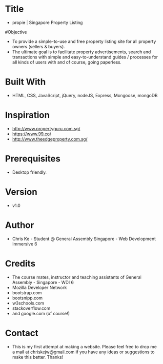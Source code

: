 # Title
- propie | Singapore Property Listing

#Objective

- To provide a simple-to-use and free property listing site for all property owners (sellers & buyers).
- The ultimate goal is to facilitate property advertisements, search and transactions with simple and easy-to-understand guides / processes for all kinds of users with and of course, going paperless.

# Built With

- HTML, CSS, JavaScript, jQuery, nodeJS, Express, Mongoose, mongoDB

# Inspiration

- http://www.propertyguru.com.sg/
- https://www.99.co/
- http://www.theedgeproperty.com.sg/

# Prerequisites

- Desktop friendly.

# Version

- v1.0

# Author

- Chris Ke - Student @ General Assembly Singapore - Web Development Immersive 6

# Credits

- The course mates, instructor and teaching assistants of General Assembly - Singapore - WDI 6
- Mozilla Developer Network
- bootstrap.com
- bootsnipp.com
- w3schools.com
- stackoverflow.com
- and google.com (of course!)

# Contact

- This is my first attempt at making a website. Please feel free to drop me a mail at chriskejw@gmail.com if you have any ideas or suggestions to make this better. Thanks!
